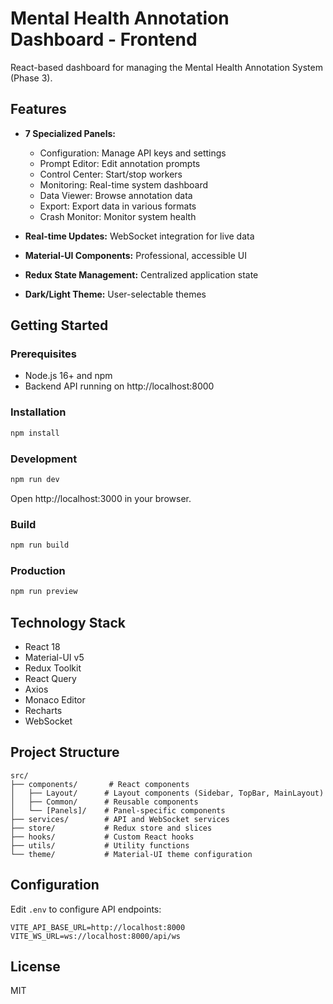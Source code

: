 # Mental Health Annotation Dashboard - Frontend

React-based dashboard for managing the Mental Health Annotation System (Phase 3).

## Features

- **7 Specialized Panels:**
  - Configuration: Manage API keys and settings
  - Prompt Editor: Edit annotation prompts
  - Control Center: Start/stop workers
  - Monitoring: Real-time system dashboard
  - Data Viewer: Browse annotation data
  - Export: Export data in various formats
  - Crash Monitor: Monitor system health

- **Real-time Updates:** WebSocket integration for live data
- **Material-UI Components:** Professional, accessible UI
- **Redux State Management:** Centralized application state
- **Dark/Light Theme:** User-selectable themes

## Getting Started

### Prerequisites

- Node.js 16+ and npm
- Backend API running on http://localhost:8000

### Installation

```bash
npm install
```

### Development

```bash
npm run dev
```

Open http://localhost:3000 in your browser.

### Build

```bash
npm run build
```

### Production

```bash
npm run preview
```

## Technology Stack

- React 18
- Material-UI v5
- Redux Toolkit
- React Query
- Axios
- Monaco Editor
- Recharts
- WebSocket

## Project Structure

```
src/
├── components/       # React components
│   ├── Layout/      # Layout components (Sidebar, TopBar, MainLayout)
│   ├── Common/      # Reusable components
│   └── [Panels]/    # Panel-specific components
├── services/        # API and WebSocket services
├── store/           # Redux store and slices
├── hooks/           # Custom React hooks
├── utils/           # Utility functions
└── theme/           # Material-UI theme configuration
```

## Configuration

Edit `.env` to configure API endpoints:

```
VITE_API_BASE_URL=http://localhost:8000
VITE_WS_URL=ws://localhost:8000/api/ws
```

## License

MIT
